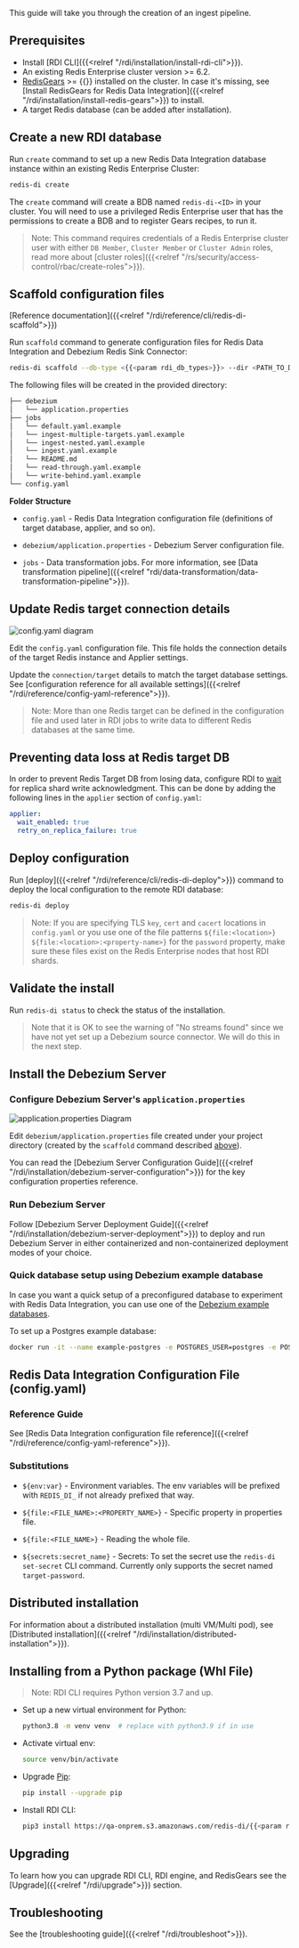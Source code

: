 ﻿---
Title: Ingest quickstart
linkTitle: Ingest
description: Get started creating an ingest pipeline
weight: 30
alwaysopen: false
categories: ["redis-di"]
aliases: 

---

This guide will take you through the creation of an ingest pipeline.


## Prerequisites

- Install [RDI CLI]({{<relref "/rdi/installation/install-rdi-cli">}}).
- An existing Redis Enterprise cluster version >= 6.2.
- [RedisGears](https://redis.com/modules/redis-gears/) >= {{<param rdi_redis_gears_min_semantic_version>}} installed on the cluster. In case it's missing, see [Install RedisGears for Redis Data Integration]({{<relref "/rdi/installation/install-redis-gears">}}) to install.
- A target Redis database (can be added after installation).

## Create a new RDI database

Run `create` command to set up a new Redis Data Integration database instance within an existing Redis Enterprise Cluster:

```bash
redis-di create
```

The `create` command will create a BDB named `redis-di-<ID>` in your cluster. You will need to use a privileged Redis Enterprise user that has the permissions to create a BDB and to register Gears recipes, to run it.

> Note: This command requires credentials of a Redis Enterprise cluster user with either `DB Member`, `Cluster Member` or `Cluster Admin` roles, read more about [cluster roles]({{<relref "/rs/security/access-control/rbac/create-roles">}}).

## Scaffold configuration files

[Reference documentation]({{<relref "/rdi/reference/cli/redis-di-scaffold">}})

Run `scaffold` command to generate configuration files for Redis Data Integration and Debezium Redis Sink Connector:

```bash
redis-di scaffold --db-type <{{<param rdi_db_types>}}> --dir <PATH_TO_DIR>
```

The following files will be created in the provided directory:

```bash
├── debezium
│   └── application.properties
├── jobs
│   └── default.yaml.example
│   └── ingest-multiple-targets.yaml.example
│   └── ingest-nested.yaml.example
│   └── ingest.yaml.example
│   └── README.md
│   └── read-through.yaml.example
│   └── write-behind.yaml.example
└── config.yaml

```

**Folder Structure**

- `config.yaml` - Redis Data Integration configuration file (definitions of target database, applier, and so on).

- `debezium/application.properties` - Debezium Server configuration file.

- `jobs` - Data transformation jobs. For more information, see [Data transformation pipeline]({{<relref "rdi/data-transformation/data-transformation-pipeline">}}).

## Update Redis target connection details

![config.yaml diagram](/images/rdi/config-yaml-diagram.png)

Edit the `config.yaml` configuration file. This file holds the connection details of the target Redis instance and Applier settings.

Update the `connection/target` details to match the target database settings. See [configuration reference for all available settings]({{<relref "/rdi/reference/config-yaml-reference">}}).

> Note: More than one Redis target can be defined in the configuration file and used later in RDI jobs to write data to different Redis databases at the same time.

## Preventing data loss at Redis target DB

In order to prevent Redis Target DB from losing data, configure RDI to [wait](https://redis.io/commands/wait/) for replica shard write acknowledgment. This can be done by adding the following lines in the `applier` section of `config.yaml`:

```yaml
applier:
  wait_enabled: true
  retry_on_replica_failure: true
```

## Deploy configuration

Run [deploy]({{<relref "/rdi/reference/cli/redis-di-deploy">}}) command to deploy the local configuration to the remote RDI database:

```bash
redis-di deploy
```

> Note: If you are specifying TLS `key`, `cert` and `cacert` locations in `config.yaml` or you use one of the file patterns `${file:<location>}` `${file:<location>:<property-name>}` for the `password` property, make sure these files exist on the Redis Enterprise nodes that host RDI shards.
 

## Validate the install

Run `redis-di status` to check the status of the installation.

> Note that it is OK to see the warning of "No streams found" since we have not yet set up a Debezium source connector. We will do this in the next step.

## Install the Debezium Server

### Configure Debezium Server's `application.properties`

![application.properties Diagram](/images/rdi/application-properties-diagram.png)

Edit `debezium/application.properties` file created under your project directory (created by the `scaffold` command described [above](#scaffold-configuration-files)).

You can read the [Debezium Server Configuration Guide]({{<relref "/rdi/installation/debezium-server-configuration">}}) for the key configuration properties reference.

### Run Debezium Server

Follow [Debezium Server Deployment Guide]({{<relref "/rdi/installation/debezium-server-deployment">}}) to deploy and run Debezium Server in either containerized and non-containerized deployment modes of your choice.

### Quick database setup using Debezium example database

In case you want a quick setup of a preconfigured database to experiment with Redis Data Integration, you can use one of the [Debezium example databases](https://github.com/debezium/docker-images).

To set up a Postgres example database:

```bash
docker run -it --name example-postgres -e POSTGRES_USER=postgres -e POSTGRES_PASSWORD=postgres -p 5432:5432 debezium/example-postgres
```

## Redis Data Integration Configuration File (config.yaml)

### Reference Guide

See [Redis Data Integration configuration file reference]({{<relref "/rdi/reference/config-yaml-reference">}}).

### Substitutions

- `${env:var}` - Environment variables. The env variables will be prefixed with `REDIS_DI_` if not already prefixed that way.

- `${file:<FILE_NAME>:<PROPERTY_NAME>}` - Specific property in properties file.

- `${file:<FILE_NAME>}` - Reading the whole file.

- `${secrets:secret_name}` - Secrets: To set the secret use the `redis-di set-secret` CLI command. Currently only supports the secret named `target-password`.

## Distributed installation

For information about a distributed installation (multi VM/Multi pod), see [Distributed installation]({{<relref "/rdi/installation/distributed-installation">}}).

## Installing from a Python package (Whl File)

> Note: RDI CLI requires Python version 3.7 and up.

- Set up a new virtual environment for Python:

  ```bash
  python3.8 -m venv venv  # replace with python3.9 if in use
  ```

- Activate virtual env:

  ```bash
  source venv/bin/activate
  ```

- Upgrade [Pip](https://pypi.org/project/pip/):

  ```bash
  pip install --upgrade pip
  ```

- Install RDI CLI:

  ```bash
  pip3 install https://qa-onprem.s3.amazonaws.com/redis-di/{{<param rdi_cli_latest>}}/redis_di_cli-{{<param rdi_cli_latest>}}-py3-none-any.whl
  ```

## Upgrading

To learn how you can upgrade RDI CLI, RDI engine, and RedisGears see the [Upgrade]({{<relref "/rdi/upgrade">}}) section.

## Troubleshooting

See the [troubleshooting guide]({{<relref "/rdi/troubleshoot">}}).
